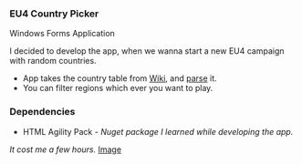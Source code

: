 ### EU4 Country Picker
Windows Forms Application

I decided to develop the app, when we wanna start a new EU4 campaign with random countries.

* App takes the country table from [Wiki](https://eu4.paradoxwikis.com/Countries), and [parse](Parse/HtmlTableParse.cs) it. 
* You can filter regions which ever you want to play.

### Dependencies

* HTML Agility Pack - *Nuget package I learned while developing the app.*

*It cost me a few hours.*
[Image](https://i.hizliresim.com/eivfpxd.png)

